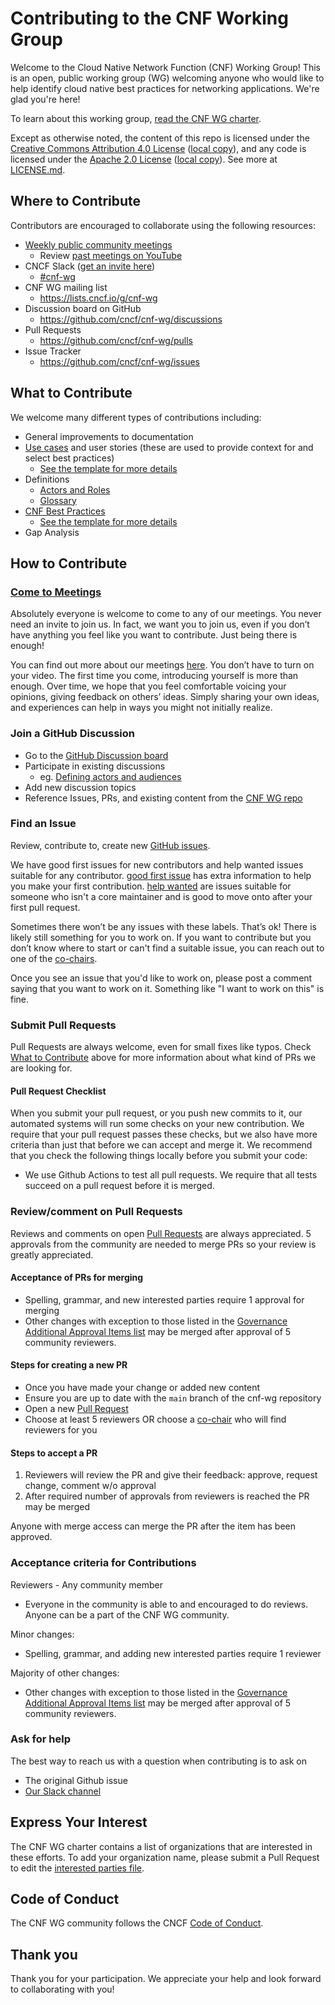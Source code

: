 # Contributing to the CNF Working Group

Welcome to the Cloud Native Network Function (CNF) Working Group! This is an open, public working group (WG) welcoming anyone who would like to help identify cloud native best practices for networking applications. We're glad you're here!

To learn about this working group, [read the CNF WG charter](charter.md).

Except as otherwise noted, the content of this repo is licensed under the [Creative Commons Attribution 4.0 License](https://creativecommons.org/licenses/by/4.0/) ([local copy](LICENSES/CC-BY-4.0.txt)), and any code is licensed under the [Apache 2.0 License](http://www.apache.org/licenses/LICENSE-2.0.html) ([local copy](LICENSES/APACHE-2.txt)). See more at [LICENSE.md](LICENSE.md).

## Where to Contribute

Contributors are encouraged to collaborate using the following resources:

- [Weekly public community meetings](https://github.com/cncf/cnf-wg#meetings)
  - Review [past meetings on YouTube](https://www.youtube.com/watch?v=3JPUOulYfxA&list=PLj6h78yzYM2PyMYvw5wiH01hthFb0qrOn)
- CNCF Slack ([get an invite here](https://slack.cncf.io/))
  - [#cnf-wg](https://cloud-native.slack.com/archives/C01F1LVAQCC)
- CNF WG mailing list
  - <https://lists.cncf.io/g/cnf-wg>
- Discussion board on GitHub
  - <https://github.com/cncf/cnf-wg/discussions>
- Pull Requests
  - <https://github.com/cncf/cnf-wg/pulls>
- Issue Tracker
  - <https://github.com/cncf/cnf-wg/issues>

## What to Contribute

We welcome many different types of contributions including:

- General improvements to documentation
- [Use cases](use-case/) and user stories (these are used to provide context for and select best practices)
  - [See the template for more details](use-case/NNNN-UC-template.md)
- Definitions
  - [Actors and Roles](https://github.com/cncf/cnf-wg/discussions/30)
  - [Glossary](doc/glossary.md)
- [CNF Best Practices](doc/best_cnf_dev.md)
  - [See the template for more details](cbpps/NNNN-cbpp-template.md)
- Gap Analysis

## How to Contribute

### [Come to Meetings](https://github.com/cncf/cnf-wg#meetings)

Absolutely everyone is welcome to come to any of our meetings. You never need an
invite to join us. In fact, we want you to join us, even if you don’t have
anything you feel like you want to contribute. Just being there is enough!

You can find out more about our meetings [here](https://github.com/cncf/cnf-wg#meetings). You don’t have to turn on
your video. The first time you come, introducing yourself is more than enough.
Over time, we hope that you feel comfortable voicing your opinions, giving
feedback on others’ ideas. Simply sharing your own ideas, and experiences can help in ways you might not initially realize.

### Join a GitHub Discussion

- Go to the [GitHub Discussion board](https://github.com/cncf/cnf-wg/discussions)
- Participate in existing discussions
  - eg. [Defining actors and audiences](https://github.com/cncf/cnf-wg/discussions/30)
- Add new discussion topics
- Reference Issues, PRs, and existing content from the [CNF WG repo](https://github.com/cncf/cnf-wg)

### Find an Issue

Review, contribute to, create new [GitHub issues](https://github.com/cncf/cnf-wg/issues).

We have good first issues for new contributors and help wanted issues suitable
for any contributor. [good first issue](https://github.com/cncf/cnf-wg/labels/good%20first%20issue) has extra information to
help you make your first contribution. [help wanted](https://github.com/cncf/cnf-wg/labels/help%20wanted) are issues
suitable for someone who isn't a core maintainer and is good to move onto after
your first pull request.

Sometimes there won’t be any issues with these labels. That’s ok! There is
likely still something for you to work on. If you want to contribute but you
don’t know where to start or can't find a suitable issue, you can reach out to one of the [co-chairs](https://github.com/cncf/cnf-wg#current-co-chairs).  

Once you see an issue that you'd like to work on, please post a comment saying
that you want to work on it. Something like "I want to work on this" is fine.

### Submit Pull Requests

Pull Requests are always welcome, even for small fixes like typos. Check [What to Contribute](#what-to-contribute) above for more information about what kind of PRs we are looking for.

#### Pull Request Checklist

When you submit your pull request, or you push new commits to it, our automated
systems will run some checks on your new contribution. We require that your pull request
passes these checks, but we also have more criteria than just that before we can
accept and merge it. We recommend that you check the following things locally
before you submit your code:

- We use Github Actions to test all pull requests. We require that all tests succeed on a pull request before it is merged.

### Review/comment on Pull Requests

Reviews and comments on open [Pull Requests](https://github.com/cncf/cnf-wg/pulls) are always appreciated.
5 approvals from the community are needed to merge PRs so your review is greatly appreciated.

#### Acceptance of PRs for merging

- Spelling, grammar, and new interested parties require 1 approval for merging
- Other changes with exception to those listed in the [Governance Additional Approval Items list](GOVERNANCE.md#additional-approval-items) may be merged after approval of 5 community reviewers.

#### Steps for creating a new PR

- Once you have made your change or added new content
- Ensure you are up to date with the `main` branch of the cnf-wg repository
- Open a new [Pull Request](https://github.com/cncf/cnf-wg/pulls)
- Choose at least 5 reviewers OR choose a [co-chair](GOVERNANCE.md#chairs) who will find reviewers for you

#### Steps to accept a PR

1. Reviewers will review the PR and give their feedback: approve, request change, comment w/o approval
1. After required number of approvals from reviewers is reached the PR may be merged

Anyone with merge access can merge the PR after the item has been approved.

### Acceptance criteria for Contributions

Reviewers - Any community member

- Everyone in the community is able to and encouraged to do reviews. Anyone can be a part of the CNF WG community.

Minor changes:

- Spelling, grammar, and adding new interested parties require 1 reviewer

Majority of other changes:

- Other changes with exception to those listed in the [Governance Additional Approval Items list](GOVERNANCE.md#additional-approval-items) may be merged after approval of 5 community reviewers.

### Ask for help

The best way to reach us with a question when contributing is to ask on

- The original Github issue
- [Our Slack channel](https://cloud-native.slack.com/archives/C01F1LVAQCC)

## Express Your Interest

The CNF WG charter contains a list of organizations that are interested in these efforts. To add your organization name, please submit a Pull Request to edit the [interested parties file](interested-parties.md).

## Code of Conduct

The CNF WG community follows the CNCF [Code of Conduct](code-of-conduct.md).

## Thank you

Thank you for your participation. We appreciate your help and look forward to collaborating with you!
